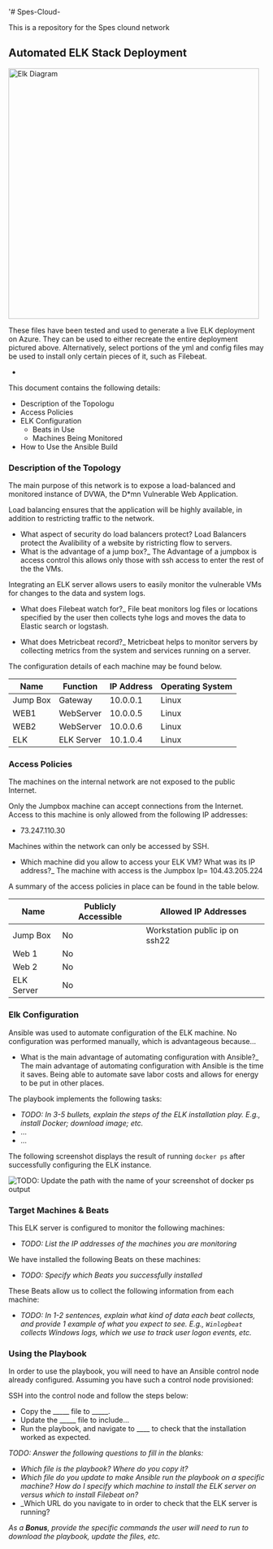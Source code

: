 '# Spes-Cloud-

This is a repository for the Spes clound network
 
## Automated ELK Stack Deployment



<img width="493" alt="Elk Diagram" src="https://user-images.githubusercontent.com/84035560/133905361-e59faad5-6917-4503-9d47-9aaf800e7bb6.png">



	

These files have been tested and used to generate a live ELK deployment on Azure. They can be used to either recreate the entire deployment pictured above. Alternatively, select portions of the yml and config files may be used to install only certain pieces of it, such as Filebeat.

  - 


This document contains the following details:
- Description of the Topologu
- Access Policies
- ELK Configuration
  - Beats in Use
  - Machines Being Monitored
- How to Use the Ansible Build


### Description of the Topology

The main purpose of this network is to expose a load-balanced and monitored instance of DVWA, the D*mn Vulnerable Web Application.

Load balancing ensures that the application will be highly available, in addition to restricting traffic to the network.
- What aspect of security do load balancers protect? 
Load Balancers protect the Avalibility of a website by ristricting flow to servers.
- What is the advantage of a jump box?_
The Advantage of a jumpbox is access control this allows only those with ssh access to enter the rest of the the VMs.

Integrating an ELK server allows users to easily monitor the vulnerable VMs for changes to the data and system logs.
- What does Filebeat watch for?_
File beat monitors log files or locations specified by the user then collects tyhe logs and moves the data to Elastic search or logstash.

- What does Metricbeat record?_
Metricbeat helps to monitor servers by collecting metrics from the system and services running on a server. 


The configuration details of each machine may be found below.

| Name     | Function | IP Address | Operating System |
|----------|----------|------------|------------------|
| Jump Box | Gateway  | 10.0.0.1   | Linux            |
| WEB1     | WebServer| 10.0.0.5   | Linux            |
| WEB2     | WebServer| 10.0.0.6   | Linux            |
| ELK      |ELK Server| 10.1.0.4   | Linux            |

### Access Policies

The machines on the internal network are not exposed to the public Internet. 

Only the Jumpbox machine can accept connections from the Internet. Access to this machine is only allowed from the following IP addresses:
- 73.247.110.30

Machines within the network can only be accessed by SSH.
- Which machine did you allow to access your ELK VM? What was its IP address?_
The machine with access is the Jumpbox Ip= 104.43.205.224

A summary of the access policies in place can be found in the table below.

| Name     | Publicly Accessible | Allowed IP Addresses |
|----------|---------------------|----------------------|
| Jump Box | No                  | Workstation public ip on ssh22 |
| Web 1    | No                  |                      |
| Web 2    | No                  |                      |
| ELK Server| No
### Elk Configuration

Ansible was used to automate configuration of the ELK machine. No configuration was performed manually, which is advantageous because...
- What is the main advantage of automating configuration with Ansible?_
The main advantage of automating configuration with Ansible is the time it saves. Being able to automate save labor costs and allows for energy to be put in other places.

The playbook implements the following tasks:
- _TODO: In 3-5 bullets, explain the steps of the ELK installation play. E.g., install Docker; download image; etc._
- ...
- ...

The following screenshot displays the result of running `docker ps` after successfully configuring the ELK instance.

![TODO: Update the path with the name of your screenshot of docker ps output](Images/docker_ps_output.png)

### Target Machines & Beats
This ELK server is configured to monitor the following machines:
- _TODO: List the IP addresses of the machines you are monitoring_

We have installed the following Beats on these machines:
- _TODO: Specify which Beats you successfully installed_

These Beats allow us to collect the following information from each machine:
- _TODO: In 1-2 sentences, explain what kind of data each beat collects, and provide 1 example of what you expect to see. E.g., `Winlogbeat` collects Windows logs, which we use to track user logon events, etc._

### Using the Playbook
In order to use the playbook, you will need to have an Ansible control node already configured. Assuming you have such a control node provisioned: 

SSH into the control node and follow the steps below:
- Copy the _____ file to _____.
- Update the _____ file to include...
- Run the playbook, and navigate to ____ to check that the installation worked as expected.

_TODO: Answer the following questions to fill in the blanks:_
- _Which file is the playbook? Where do you copy it?_
- _Which file do you update to make Ansible run the playbook on a specific machine? How do I specify which machine to install the ELK server on versus which to install Filebeat on?_
- _Which URL do you navigate to in order to check that the ELK server is running?

_As a **Bonus**, provide the specific commands the user will need to run to download the playbook, update the files, etc._

